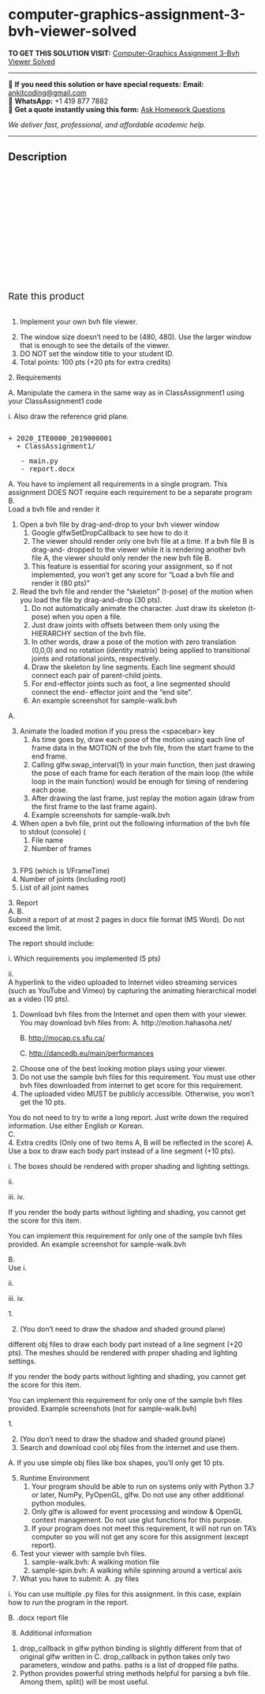 # computer-graphics-assignment-3-bvh-viewer-solved
**TO GET THIS SOLUTION VISIT:** [Computer-Graphics Assignment 3-Bvh Viewer Solved](https://www.ankitcodinghub.com/product/computer-graphics-assignment-3-bvh-viewer-solved-2/)


---

📩 **If you need this solution or have special requests:** **Email:** ankitcoding@gmail.com  
📱 **WhatsApp:** +1 419 877 7882  
📄 **Get a quote instantly using this form:** [Ask Homework Questions](https://www.ankitcodinghub.com/services/ask-homework-questions/)

*We deliver fast, professional, and affordable academic help.*

---

<h2>Description</h2>



<div class="kk-star-ratings kksr-auto kksr-align-center kksr-valign-top" data-payload="{&quot;align&quot;:&quot;center&quot;,&quot;id&quot;:&quot;92359&quot;,&quot;slug&quot;:&quot;default&quot;,&quot;valign&quot;:&quot;top&quot;,&quot;ignore&quot;:&quot;&quot;,&quot;reference&quot;:&quot;auto&quot;,&quot;class&quot;:&quot;&quot;,&quot;count&quot;:&quot;0&quot;,&quot;legendonly&quot;:&quot;&quot;,&quot;readonly&quot;:&quot;&quot;,&quot;score&quot;:&quot;0&quot;,&quot;starsonly&quot;:&quot;&quot;,&quot;best&quot;:&quot;5&quot;,&quot;gap&quot;:&quot;4&quot;,&quot;greet&quot;:&quot;Rate this product&quot;,&quot;legend&quot;:&quot;0\/5 - (0 votes)&quot;,&quot;size&quot;:&quot;24&quot;,&quot;title&quot;:&quot;Computer-Graphics Assignment 3-Bvh Viewer Solved&quot;,&quot;width&quot;:&quot;0&quot;,&quot;_legend&quot;:&quot;{score}\/{best} - ({count} {votes})&quot;,&quot;font_factor&quot;:&quot;1.25&quot;}">

<div class="kksr-stars">

<div class="kksr-stars-inactive">
            <div class="kksr-star" data-star="1" style="padding-right: 4px">


<div class="kksr-icon" style="width: 24px; height: 24px;"></div>
        </div>
            <div class="kksr-star" data-star="2" style="padding-right: 4px">


<div class="kksr-icon" style="width: 24px; height: 24px;"></div>
        </div>
            <div class="kksr-star" data-star="3" style="padding-right: 4px">


<div class="kksr-icon" style="width: 24px; height: 24px;"></div>
        </div>
            <div class="kksr-star" data-star="4" style="padding-right: 4px">


<div class="kksr-icon" style="width: 24px; height: 24px;"></div>
        </div>
            <div class="kksr-star" data-star="5" style="padding-right: 4px">


<div class="kksr-icon" style="width: 24px; height: 24px;"></div>
        </div>
    </div>

<div class="kksr-stars-active" style="width: 0px;">
            <div class="kksr-star" style="padding-right: 4px">


<div class="kksr-icon" style="width: 24px; height: 24px;"></div>
        </div>
            <div class="kksr-star" style="padding-right: 4px">


<div class="kksr-icon" style="width: 24px; height: 24px;"></div>
        </div>
            <div class="kksr-star" style="padding-right: 4px">


<div class="kksr-icon" style="width: 24px; height: 24px;"></div>
        </div>
            <div class="kksr-star" style="padding-right: 4px">


<div class="kksr-icon" style="width: 24px; height: 24px;"></div>
        </div>
            <div class="kksr-star" style="padding-right: 4px">


<div class="kksr-icon" style="width: 24px; height: 24px;"></div>
        </div>
    </div>
</div>


<div class="kksr-legend" style="font-size: 19.2px;">
            <span class="kksr-muted">Rate this product</span>
    </div>
    </div>
<div class="page" title="Page 1">
<div class="layoutArea">
<div class="column">
&nbsp;

1. Implement your own bvh file viewer.

<ol start="2">
<li>The window size doesn’t need to be (480, 480). Use the larger window that is enough to see the details of the viewer.</li>
<li>DO NOT set the window title to your student ID.</li>
<li>Total points: 100 pts (+20 pts for extra credits)</li>
</ol>
2. Requirements

A. Manipulate the camera in the same way as in ClassAssignment1 using your ClassAssignment1 code

i. Also draw the reference grid plane.

</div>
</div>
<div class="layoutArea">
<div class="column">
<pre>+ 2020_ITE0000_2019000001
  + ClassAssignment1/
</pre>
<pre>   - main.py
   - report.docx
</pre>
</div>
</div>
<div class="layoutArea">
<div class="column">
A. You have to implement all requirements in a single program. This assignment DOES NOT require each requirement to be a separate program

</div>
</div>
</div>
<div class="page" title="Page 2">
<div class="layoutArea">
<div class="column">
B.

</div>
<div class="column">
Load a bvh file and render it

<ol>
<li>Open a bvh file by drag-and-drop to your bvh viewer window
<ol>
<li>Google glfwSetDropCallback to see how to do it</li>
<li>The viewer should render only one bvh file at a time. If a bvh file B is drag-and- dropped to the viewer while it is rendering another bvh file A, the viewer should only render the new bvh file B.</li>
<li>This feature is essential for scoring your assignment, so if not implemented, you won’t get any score for “Load a bvh file and render it (80 pts)”</li>
</ol>
</li>
<li>Read the bvh file and render the “skeleton” (t-pose) of the motion when you load the file by drag-and-drop (30 pts).
<ol>
<li>Do not automatically animate the character. Just draw its skeleton (t-pose) when you open a file.</li>
<li>Just draw joints with offsets between them only using the HIERARCHY section of the bvh file.</li>
<li>In other words, draw a pose of the motion with zero translation (0,0,0) and no rotation (identity matrix) being applied to transitional joints and rotational joints, respectively.</li>
<li>Draw the skeleton by line segments. Each line segment should connect each pair of parent-child joints.</li>
<li>For end-effector joints such as foot, a line segmented should connect the end- effector joint and the “end site”.</li>
<li>An example screenshot for sample-walk.bvh</li>
</ol>
</li>
</ol>
</div>
</div>
</div>
<div class="page" title="Page 3">
<div class="layoutArea">
<div class="column">
A.

<ol start="3">
<li>Animate the loaded motion if you press the &lt;spacebar&gt; key
<ol>
<li>As time goes by, draw each pose of the motion using each line of frame data in the MOTION of the bvh file, from the start frame to the end frame.</li>
<li>Calling glfw.swap_interval(1) in your main function, then just drawing the pose of each frame for each iteration of the main loop (the while loop in the main function) would be enough for timing of rendering each pose.</li>
<li>After drawing the last frame, just replay the motion again (draw from the first frame to the last frame again).</li>
<li>Example screenshots for sample-walk.bvh</li>
</ol>
</li>
<li>When open a bvh file, print out the following information of the bvh file to stdout (console) (
<ol>
<li>File name</li>
<li>Number of frames</li>
</ol>
</li>
</ol>
</div>
</div>
</div>
<div class="page" title="Page 4">
<div class="layoutArea">
<div class="column">
<ol start="3">
<li>FPS (which is 1/FrameTime)</li>
<li>Number of joints (including root)</li>
<li>List of all joint names</li>
</ol>
3. Report

</div>
</div>
<div class="layoutArea">
<div class="column">
A. B.

</div>
<div class="column">
Submit a report of at most 2 pages in docx file format (MS Word). Do not exceed the limit.

The report should include:

i. Which requirements you implemented (5 pts)

</div>
</div>
<div class="layoutArea">
<div class="column">
ii.

</div>
<div class="column">
A hyperlink to the video uploaded to Internet video streaming services (such as YouTube and Vimeo) by capturing the animating hierarchical model as a video (10 pts).

<ol>
<li>Download bvh files from the Internet and open them with your viewer. You may download bvh files from:
A. http://motion.hahasoha.net/

B. http://mocap.cs.sfu.ca/

C. http://dancedb.eu/main/performances
</li>
<li>Choose one of the best looking motion plays using your viewer.</li>
<li>Do not use the sample bvh files for this requirement. You must use other bvh files downloaded from internet to get score for this requirement.</li>
<li>The uploaded video MUST be publicly accessible. Otherwise, you won’t get the 10 pts.</li>
</ol>
You do not need to try to write a long report. Just write down the required information. Use either English or Korean.

</div>
</div>
<div class="layoutArea">
<div class="column">
C.

</div>
</div>
<div class="layoutArea">
<div class="column">
4. Extra credits (Only one of two items A, B will be reflected in the score) A. Use a box to draw each body part instead of a line segment (+10 pts).

i. The boxes should be rendered with proper shading and lighting settings.

</div>
</div>
</div>
<div class="page" title="Page 5">
<div class="layoutArea">
<div class="column">
ii.

iii. iv.

</div>
<div class="column">
If you render the body parts without lighting and shading, you cannot get the score for this item.

You can implement this requirement for only one of the sample bvh files provided. An example screenshot for sample-walk.bvh

</div>
</div>
<div class="layoutArea">
<div class="column">
B.

</div>
<div class="column">
Use i.

ii.

iii. iv.

</div>
<div class="column">
1.

2. (You don’t need to draw the shadow and shaded ground plane)

different obj files to draw each body part instead of a line segment (+20 pts). The meshes should be rendered with proper shading and lighting settings.

If you render the body parts without lighting and shading, you cannot get the score for this item.

You can implement this requirement for only one of the sample bvh files provided. Example screenshots (not for sample-walk.bvh)

</div>
</div>
<div class="layoutArea">
<div class="column">
1.

<ol start="2">
<li>(You don’t need to draw the shadow and shaded ground plane)</li>
<li>Search and download cool obj files from the internet and use them.</li>
</ol>
A. If you use simple obj files like box shapes, you’ll only get 10 pts.

</div>
</div>
</div>
<div class="page" title="Page 6">
<div class="layoutArea">
<div class="column">
<ol start="5">
<li>Runtime Environment
<ol>
<li>Your program should be able to run on systems only with Python 3.7 or later, NumPy, PyOpenGL, glfw. Do not use any other additional python modules.</li>
<li>Only glfw is allowed for event processing and window &amp; OpenGL context management. Do not use glut functions for this purpose.</li>
<li>If your program does not meet this requirement, it will not run on TA’s computer so you will not get any score for this assignment (except report).</li>
</ol>
</li>
<li>Test your viewer with sample bvh files.
<ol>
<li>sample-walk.bvh: A walking motion file</li>
<li>sample-spin.bvh: A walking while spinning around a vertical axis</li>
</ol>
</li>
<li>What you have to submit: A. .py files</li>
</ol>
i. You can use multiple .py files for this assignment. In this case, explain how to run the program in the report.

B. .docx report file

8. Additional information

<ol>
<li>drop_callback in glfw python binding is slightly different from that of original glfw written in C. drop_callback in python takes only two parameters, window and paths. paths is a list of dropped file paths.</li>
<li>Python provides powerful string methods helpful for parsing a bvh file. Among them, split() will be most useful.</li>
</ol>
</div>
</div>
</div>
